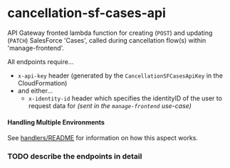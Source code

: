 # cancellation-sf-cases-api
API Gateway fronted lambda function for creating (`POST`) and updating (`PATCH`) SalesForce 'Cases', called during cancellation flow(s) within 'manage-frontend'.

All endpoints require...

- `x-api-key` header (generated by the `CancellationSFCasesApiKey` in the CloudFormation)
- and either...
  - `x-identity-id` header which specifies the identityID of the user to request data for _(sent in the `manage-frontend` use-case)_
  
#### Handling Multiple Environments
See [handlers/README](../README.md#3rd-party-service-environments) for information on how this aspect works.

### TODO describe the endpoints in detail

